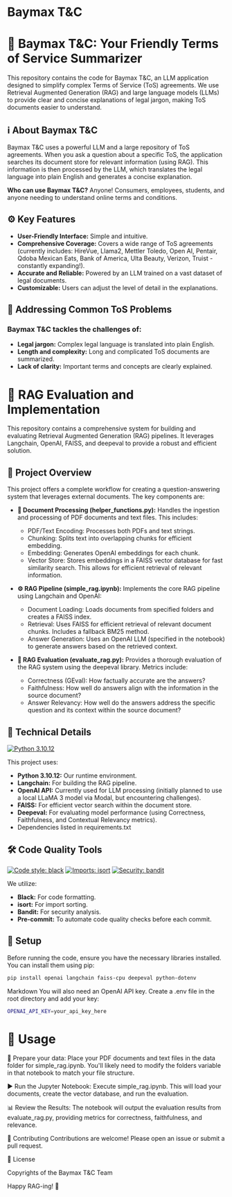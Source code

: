 # Baymax T&C

# 🚀 Baymax T&C: Your Friendly Terms of Service Summarizer

This repository contains the code for Baymax T&C, an LLM application designed to simplify complex Terms of Service (ToS) agreements.  We use Retrieval Augmented Generation (RAG) and large language models (LLMs) to provide clear and concise explanations of legal jargon, making ToS documents easier to understand.


## ℹ️ About Baymax T&C

Baymax T&C uses a powerful LLM and a large repository of ToS agreements. When you ask a question about a specific ToS, the application searches its document store for relevant information (using RAG). This information is then processed by the LLM, which translates the legal language into plain English and generates a concise explanation.

**Who can use Baymax T&C?**  Anyone! Consumers, employees, students, and anyone needing to understand online terms and conditions.

## ⚙️ Key Features

* **User-Friendly Interface:** Simple and intuitive.
* **Comprehensive Coverage:**  Covers a wide range of ToS agreements (currently includes: HireVue, Llama2, Mettler Toledo, Open AI, Pentair, Qdoba Mexican Eats, Bank of America, Ulta Beauty, Verizon, Truist - constantly expanding!).
* **Accurate and Reliable:**  Powered by an LLM trained on a vast dataset of legal documents.
* **Customizable:** Users can adjust the level of detail in the explanations.


## 🎯 Addressing Common ToS Problems

### Baymax T&C tackles the challenges of:

* **Legal jargon:** Complex legal language is translated into plain English.
* **Length and complexity:**  Long and complicated ToS documents are summarized.
* **Lack of clarity:**  Important terms and concepts are clearly explained.

# 🚀 RAG Evaluation and Implementation 

This repository contains a comprehensive system for building and evaluating Retrieval Augmented Generation (RAG) pipelines.  It leverages Langchain, OpenAI, FAISS, and deepeval to provide a robust and efficient solution.

## 📁 Project Overview

This project offers a complete workflow for creating a question-answering system that leverages external documents. The key components are:

* **📄 Document Processing (helper_functions.py):**  Handles the ingestion and processing of PDF documents and text files. This includes:
    * PDF/Text Encoding: Processes both PDFs and text strings.
    * Chunking: Splits text into overlapping chunks for efficient embedding.
    * Embedding: Generates OpenAI embeddings for each chunk.
    * Vector Store: Stores embeddings in a FAISS vector database for fast similarity search.  This allows for efficient retrieval of relevant information.

* **⚙️ RAG Pipeline (simple_rag.ipynb):**  Implements the core RAG pipeline using Langchain and OpenAI:
    * Document Loading: Loads documents from specified folders and creates a FAISS index.
    * Retrieval: Uses FAISS for efficient retrieval of relevant document chunks.  Includes a fallback BM25 method.
    * Answer Generation: Uses an OpenAI LLM (specified in the notebook) to generate answers based on the retrieved context.

* **🤖 RAG Evaluation (evaluate_rag.py):**  Provides a thorough evaluation of the RAG system using the deepeval library. Metrics include:
    * Correctness (GEval): How factually accurate are the answers?
    * Faithfulness: How well do answers align with the information in the source document?
    * Answer Relevancy: How well do the answers address the specific question and its context within the source document?

## 💪 Technical Details
[![Python 3.10.12](https://img.shields.io/badge/python-3.10.12-blue.svg)](https://www.python.org/downloads/release/python-31012/)

This project uses:

* **Python 3.10.12:** Our runtime environment.
* **Langchain:** For building the RAG pipeline.
* **OpenAI API:**  Currently used for LLM processing (initially planned to use a local LLaMA 3 model via Modal, but encountering challenges).
* **FAISS:** For efficient vector search within the document store.
* **Deepeval:** For evaluating model performance (using Correctness, Faithfulness, and Contextual Relevancy metrics).
* Dependencies listed in requirements.txt

## 🛠️ Code Quality Tools
[![Code style: black](https://img.shields.io/badge/code%20style-black-000000.svg)](https://github.com/psf/black)
[![Imports: isort](https://img.shields.io/badge/%20imports-isort-%231674b1?style=flat&labelColor=ef8336)](https://pycqa.github.io/isort/)
[![Security: bandit](https://img.shields.io/badge/security-bandit-yellow.svg)](https://github.com/PyCQA/bandit)

We utilize:

* **Black:** For code formatting.
* **isort:** For import sorting.
* **Bandit:** For security analysis.
* **Pre-commit:** To automate code quality checks before each commit.


## 🐍 Setup

Before running the code, ensure you have the necessary libraries installed. You can install them using pip:

```bash
pip install openai langchain faiss-cpu deepeval python-dotenv
```
Markdown
You will also need an OpenAI API key. Create a .env file in the root directory and add your key:

```bash
OPENAI_API_KEY=your_api_key_here
```

# 🏃 Usage
📂 Prepare your data: Place your PDF documents and text files in the data folder for simple_rag.ipynb. You'll likely need to modify the folders variable in that notebook to match your file structure.

▶️ Run the Jupyter Notebook: Execute simple_rag.ipynb. This will load your documents, create the vector database, and run the evaluation.

📊 Review the Results: The notebook will output the evaluation results from evaluate_rag.py, providing metrics for correctness, faithfulness, and relevance.

🤝 Contributing
Contributions are welcome! Please open an issue or submit a pull request.

📝 License

 Copyrights of the Baymax T&C Team

Happy RAG-ing! 🎉
